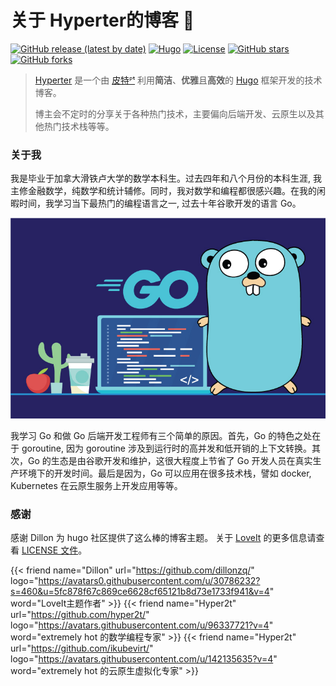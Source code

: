 # 关于 Hyperter的博客 🌃


[![GitHub release (latest by date)](https://img.shields.io/github/v/release/dillonzq/LoveIt?style=flat-square)](https://github.com/dillonzq/LoveIt/releases)
[![Hugo](https://img.shields.io/badge/Hugo-%5E0.62.0-ff4088?style=flat-square&logo=hugo)](https://gohugo.io/)
[![License](https://img.shields.io/github/license/dillonzq/LoveIt?style=flat-square)](https://github.com/dillonzq/LoveIt/blob/master/LICENSE)
[![GitHub stars](https://img.shields.io/github/stars/dillonzq/LoveIt?style=social)](https://github.com/dillonzq/LoveIt)
[![GitHub forks](https://img.shields.io/github/forks/dillonzq/LoveIt?style=social)](https://github.com/dillonzq/LoveIt/fork)


> [Hyperter](https://hyper2t.github.io) 是一个由 [皮特ᴾᵗ](https://github.com/peterliao96) 利用**简洁**、**优雅**且**高效**的 [Hugo](https://gohugo.io/) 框架开发的技术博客。
>
> 博主会不定时的分享关于各种热门技术，主要偏向后端开发、云原生以及其他热门技术栈等等。

### 关于我

我是毕业于加拿大滑铁卢大学的数学本科生。过去四年和八个月份的本科生涯, 我主修金融数学，纯数学和统计辅修。同时，我对数学和编程都很感兴趣。在我的闲暇时间，我学习当下最热门的编程语言之一, 过去十年谷歌开发的语言 Go。

![golang](/golang2.jpeg "图1：学习 Go 的原因")

我学习 Go 和做 Go 后端开发工程师有三个简单的原因。首先，Go 的特色之处在于 goroutine, 因为 goroutine 涉及到运行时的高并发和低开销的上下文转换。其次，Go 的生态是由谷歌开发和维护，这很大程度上节省了 Go 开发人员在真实生产环境下的开发时间。最后是因为，Go 可以应用在很多技术栈，譬如 docker, Kubernetes 在云原生服务上开发应用等等。

### 感谢

感谢 Dillon 为 hugo 社区提供了这么棒的博客主题。 关于 [LoveIt](https://github.com/dillonzq/LoveIt) 的更多信息请查看 [LICENSE 文件](https://github.com/dillonzq/LoveIt/blob/master/LICENSE)。

{{< friend name="Dillon" url="https://github.com/dillonzq/" logo="https://avatars0.githubusercontent.com/u/30786232?s=460&u=5fc878f67c869ce6628cf65121b8d73e1733f941&v=4" word="LoveIt主题作者" >}}
{{< friend name="Hyper2t" url="https://github.com/hyper2t/" logo="https://avatars.githubusercontent.com/u/96337721?v=4" word="extremely hot 的数学编程专家" >}}
{{< friend name="Hyper2t" url="https://github.com/ikubevirt/" logo="https://avatars.githubusercontent.com/u/142135635?v=4" word="extremely hot 的云原生虚拟化专家" >}}


